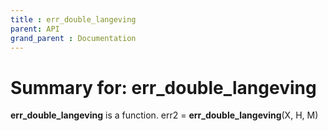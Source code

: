 ```yaml
---
title : err_double_langeving
parent: API
grand_parent : Documentation
---
```

# Summary for: **err_double_langeving**

**err_double_langeving** is a function.
err2 = **err_double_langeving**(X, H, M)

